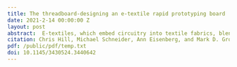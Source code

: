 ```yaml
---
title: The threadboard-designing an e-textile rapid prototyping board
date: 2021-2-14 00:00:00 Z
layout: post
abstract:  E-textiles, which embed circuitry into textile fabrics, blend art and  creative expression with engineering, making it a popular choice for STEAM classrooms. Currently, e-textile development relies on tools intended for traditional embedded systems, which utilize printed circuit boards and insulated wires. These tools do not translate well to e-textiles, which utilize fabric and uninsulated conductive thread. This mismatch of tools and materials can lead to an overly complicated development process for novices. In particular, rapid prototyping tools for traditional embedded systems are poorly matched for e-textile prototyping. This paper presents the ThreadBoard, a tool that supports rapid prototyping of e-textile circuits. With rapid prototyping, students can test circuit designs and identify circuitry errors prior to their sewn project. We present the design process used to iteratively create the ThreadBoard’s layout, with the goal of improving its usability for e-textile creators.
citation: Chris Hill, Michael Schneider, Ann Eisenberg, and Mark D. Gross. 2021. The ThreadBoard-Designing an E-Textile Rapid Prototyping Board. In Fifteenth International Conference on Tangible, Embedded, and Embodied Interaction (TEI '21), February 14–17, 2021, Salzburg, Austria. ACM, New York, NY, USA, 7 Pages. 
pdf: /public/pdf/temp.txt
doi: 10.1145/3430524.3440642
---
```


